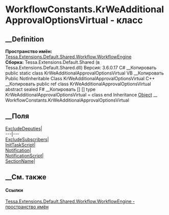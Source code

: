 # WorkflowConstants.KrWeAdditionalApprovalOptionsVirtual - класс
##  __Definition
 **Пространство имён:**
[Tessa.Extensions.Default.Shared.Workflow.WorkflowEngine](N_Tessa_Extensions_Default_Shared_Workflow_WorkflowEngine.htm)  
 **Сборка:** Tessa.Extensions.Default.Shared (в
Tessa.Extensions.Default.Shared.dll) Версия: 3.6.0.17
C# __Копировать
     public static class KrWeAdditionalApprovalOptionsVirtual
VB __Копировать
     Public NotInheritable Class KrWeAdditionalApprovalOptionsVirtual
C++ __Копировать
     public ref class KrWeAdditionalApprovalOptionsVirtual abstract sealed
F# __Копировать
     [<AbstractClassAttribute>]
    [<SealedAttribute>]
    type KrWeAdditionalApprovalOptionsVirtual = class end
Inheritance
    [Object](https://learn.microsoft.com/dotnet/api/system.object) __ WorkflowConstants.KrWeAdditionalApprovalOptionsVirtual
##  __Поля
[ExcludeDeputies](F_Tessa_Extensions_Default_Shared_Workflow_WorkflowEngine_WorkflowConstants_KrWeAdditionalApprovalOptionsVirtual_ExcludeDeputies.htm)|  
---|---  
[ExcludeSubscribers](F_Tessa_Extensions_Default_Shared_Workflow_WorkflowEngine_WorkflowConstants_KrWeAdditionalApprovalOptionsVirtual_ExcludeSubscribers.htm)|  
[InitTaskScript](F_Tessa_Extensions_Default_Shared_Workflow_WorkflowEngine_WorkflowConstants_KrWeAdditionalApprovalOptionsVirtual_InitTaskScript.htm)|  
[Notification](F_Tessa_Extensions_Default_Shared_Workflow_WorkflowEngine_WorkflowConstants_KrWeAdditionalApprovalOptionsVirtual_Notification.htm)|  
[NotificationScript](F_Tessa_Extensions_Default_Shared_Workflow_WorkflowEngine_WorkflowConstants_KrWeAdditionalApprovalOptionsVirtual_NotificationScript.htm)|  
[SectionName](F_Tessa_Extensions_Default_Shared_Workflow_WorkflowEngine_WorkflowConstants_KrWeAdditionalApprovalOptionsVirtual_SectionName.htm)|  
## __См. также
#### Ссылки
[Tessa.Extensions.Default.Shared.Workflow.WorkflowEngine - пространство
имён](N_Tessa_Extensions_Default_Shared_Workflow_WorkflowEngine.htm)

